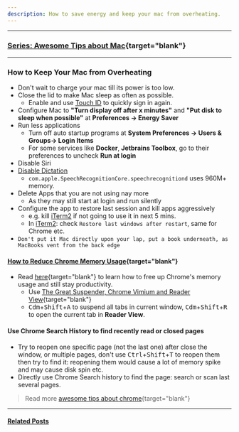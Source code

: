 ```yaml
---
description: How to save energy and keep your mac from overheating.
---
```


---

### [Series: Awesome Tips about Mac](https://lifelongprogrammer.blogspot.com/search/label/Mac_Series){target="blank"}
<script src="/feeds/posts/default/-/Mac_Series?orderby=updated&amp;alt=json-in-script&amp;callback=series&amp;max-results=20"></script>

---

### How to Keep Your Mac from Overheating
- Don't wait to charge your mac till its power is too low.
- Close the lid to make Mac sleep as often as possible.
  - Enable and use [Touch ID](https://support.apple.com/en-us/HT207054) to quickly sign in again.
- Configure Mac to **"Turn display off after x minutes"** and **"Put disk to sleep when possible"** at **Preferences -> Energy Saver**
- Run less applications
  - Turn off auto startup programs at **System Preferences -> Users & Groups-> Login Items**
  - For some services like **Docker**, **Jetbrains Toolbox**, go to their preferences to uncheck **Run at login**
- Disable Siri
- [Disable Dictation](https://apple.stackexchange.com/questions/176582/disable-speechrecognitioncore)
  - `com.apple.SpeechRecognitionCore.speechrecognitiond` uses 960M+ memory.
- Delete Apps that you are not using nay more
  - As they may still start at login and run silently
- Configure the app to restore last session and kill apps aggressively
  - e.g. kill [iTerm2](https://lifelongprogrammer.blogspot.com/2018/06/working-effectively-with-iterm.html) if not going to use it in next 5 mins.
  - In [iTerm2](https://lifelongprogrammer.blogspot.com/2018/06/working-effectively-with-iterm.html): check `Restore last windows after restart`, same for Chrome etc.
- `Don't put it Mac directly upon your lap, put a book underneath, as MacBooks vent from the back edge`

#### [How to Reduce Chrome Memory Usage](https://lifelongprogrammer.blogspot.com/2019/03/how-to-speed-up-google-chrome.html){target="blank"}
- Read [here](https://lifelongprogrammer.blogspot.com/2019/03/how-to-speed-up-google-chrome.html){target="blank"} to learn how to free up Chrome's memory usage and still stay productivity.
  - Use [The Great Suspender, Chrome Vimium and Reader View](https://lifelongprogrammer.blogspot.com/2019/03/how-to-speed-up-google-chrome.html){target="blank"}
  - <kbd>Cdm</kbd>+<kbd>Shift</kbd>+<kbd>A</kbd> to suspend all tabs in current window, <kbd>Cdm</kbd>+<kbd>Shift</kbd>+<kbd>R</kbd> to open the current tab in **Reader View**.

#### Use Chrome Search History to find recently read or closed pages
- Try to reopen one specific page (not the last one) after close the window, or multiple pages, don't use <kbd>Ctrl</kbd>+<kbd>Shift</kbd>+<kbd>T</kbd> to reopen them then try to find it: reopening them would cause a lot of memory spike and may cause disk spin etc.
- Directly use Chrome Search history to find the page: search or scan last several pages.

> Read more [awesome tips about chrome](https://lifelongprogrammer.blogspot.com/2018/06/awesome-tips-about-chrome.html){target="blank"}

---

#### [Related Posts](https://lifelongprogrammer.blogspot.com/search/label/Mac)<a name="related"></a>
<script src="/feeds/posts/default/-/Mac?orderby=updated&amp;alt=json-in-script&amp;callback=weightedRandomRelatedPosts&amp;max-results=20"></script>
<script src="/feeds/posts/default/-/Dev Tips?orderby=updated&amp;alt=json-in-script&amp;callback=weightedRandomRelatedPosts&amp;max-results=20"></script>